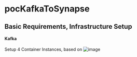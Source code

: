 # pocKafkaToSynapse


## Basic Requirements, Infrastructure Setup

#### Kafka
Setup 4 Container Instances, based on ![image](https://user-images.githubusercontent.com/5902140/167290938-a3b4d20f-07c3-43a4-9560-60fa57706aee.png)


